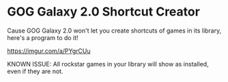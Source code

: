 # GOG Galaxy 2.0 Shortcut Creator

Cause GOG Galaxy 2.0 won't let you create shortcuts of games in its library, here's a program to do it!

https://imgur.com/a/PYgrCUu

KNOWN ISSUE: All rockstar games in your library will show as installed, even if they are not.
